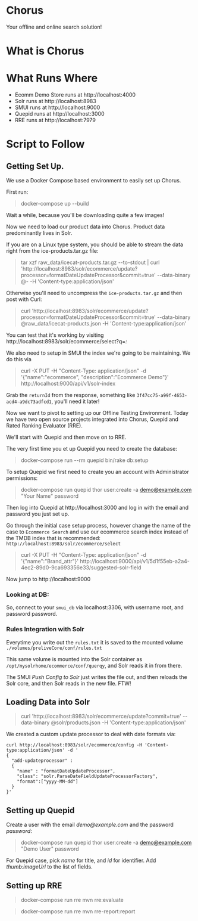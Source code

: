 Chorus
==========================

Your offline and online search solution!

# What is Chorus

# What Runs Where

* Ecomm Demo Store runs at http://localhost:4000
* Solr runs at http://localhost:8983
* SMUI runs at http://localhost:9000
* Quepid runs at http://localhost:3000
* RRE runs at http://localhost:7979

# Script to Follow

## Getting Set Up.

We use a Docker Compose based environment to easily set up Chorus.

First run:
> docker-compose up --build

Wait a while, because you'll be downloading quite a few images!


Now we need to load our product data into Chorus.  Product data predominantly lives in Solr.

If you are on a Linux type system, you should be able to stream the data right from the ice-products.tar.gz file:

> tar xzf raw_data/icecat-products.tar.gz --to-stdout | curl 'http://localhost:8983/solr/ecommerce/update?processor=formatDateUpdateProcessor&commit=true' --data-binary @- -H 'Content-type:application/json'

Otherwise you'll need to uncompress the `ice-products.tar.gz` and then post with Curl:

> curl 'http://localhost:8983/solr/ecommerce/update?processor=formatDateUpdateProcessor&commit=true' --data-binary @raw_data/icecat-products.json -H 'Content-type:application/json'


You can test that it's working by visiting http://localhost:8983/solr/ecommerce/select?q=*:*


We also need to setup in SMUI the index we're going to be maintaining.  We do this via

> curl -X PUT -H "Content-Type: application/json" -d '{"name":"ecommerce", "description":"Ecommerce Demo"}' http://localhost:9000/api/v1/solr-index

Grab the `returnId` from the response, something like `3f47cc75-a99f-4653-acd4-a9dc73adfcd1`, you'll need it later!

Now we want to pivot to setting up our Offline Testing Environment.  Today we have two open source projects integrated into Chorus, Quepid and Rated Ranking Evaluator (RRE).

We'll start with Quepid and then move on to RRE.

The very first time you et up Quepid you need to create the database:

> docker-compose run --rm quepid bin/rake db:setup

To setup Quepid we first need to create you an account with Administrator permissions:

> docker-compose run quepid thor user:create -a demo@example.com "Your Name" password

Then log into Quepid at http://localhost:3000 and log in with the email and password you just set up.

Go through the initial case setup process, however change the name of the case to `Ecommerce Search` and use our ecommerce search index instead of the TMDB index that is recommended: `http://localhost:8983/solr/ecommerce/select`



> curl -X PUT -H "Content-Type: application/json" -d '{"name":"Brand_attr"}' http://localhost:9000/api/v1/5d1f55eb-a2a4-4ec2-89d0-9ca693356e33/suggested-solr-field

Now jump to http://localhost:9000

### Looking at DB:

So, connect to your `smui_db` via localhost:3306, with username root, and password password.

### Rules Integration with Solr

Everytime you write out the `rules.txt` it is saved to the mounted volume `./volumes/preliveCore/conf/rules.txt`

This same volume is mounted into the Solr container as `/opt/mysolrhome/ecommerce/conf/querqy`, and Solr
reads it in from there.

The SMUI _Push Config to Solr_ just writes the file out, and then reloads the Solr core, and then Solr reads in the new file.  FTW!

## Loading Data into Solr

> curl 'http://localhost:8983/solr/ecommerce/update?commit=true' --data-binary @solr/products.json -H 'Content-type:application/json'


We created a custom update processor to deal with date formats via:
```
curl http://localhost:8983/solr/ecommerce/config -H 'Content-type:application/json' -d '
{                                                                               
  "add-updateprocessor" :
  {
    "name" : "formatDateUpdateProcessor",
    "class": "solr.ParseDateFieldUpdateProcessorFactory",
    "format":["yyyy-MM-dd"]
  }
}'
```



## Setting up Quepid

Create a user with the email _demo@example.com_ and the password _password_:
> docker-compose run quepid thor user:create -a demo@example.com "Demo User" password

For Quepid case, pick _name_ for title, and _id_ for identifier.  Add _thumb:imageUrl_ to the list of fields.

## Setting up RRE


> docker-compose run rre mvn rre:evaluate

> docker-compose run rre mvn rre-report:report
